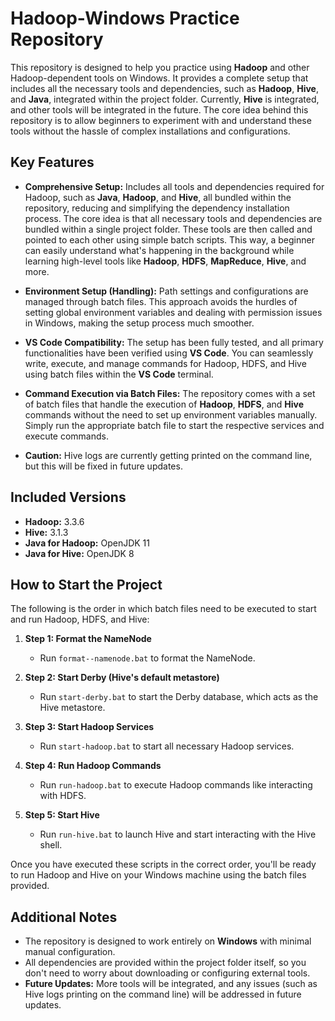 # Hadoop-Windows Practice Repository

This repository is designed to help you practice using **Hadoop** and other Hadoop-dependent tools on Windows. It provides a complete setup that includes all the necessary tools and dependencies, such as **Hadoop**, **Hive**, and **Java**, integrated within the project folder. Currently, **Hive** is integrated, and other tools will be integrated in the future. The core idea behind this repository is to allow beginners to experiment with and understand these tools without the hassle of complex installations and configurations.

## Key Features

- **Comprehensive Setup:** Includes all tools and dependencies required for Hadoop, such as **Java**, **Hadoop**, and **Hive**, all bundled within the repository, reducing and simplifying the dependency installation process. The core idea is that all necessary tools and dependencies are bundled within a single project folder. These tools are then called and pointed to each other using simple batch scripts. This way, a beginner can easily understand what's happening in the background while learning high-level tools like **Hadoop**, **HDFS**, **MapReduce**, **Hive**, and more.

- **Environment Setup (Handling):** Path settings and configurations are managed through batch files. This approach avoids the hurdles of setting global environment variables and dealing with permission issues in Windows, making the setup process much smoother.

- **VS Code Compatibility:** The setup has been fully tested, and all primary functionalities have been verified using **VS Code**. You can seamlessly write, execute, and manage commands for Hadoop, HDFS, and Hive using batch files within the **VS Code** terminal.

- **Command Execution via Batch Files:** The repository comes with a set of batch files that handle the execution of **Hadoop**, **HDFS**, and **Hive** commands without the need to set up environment variables manually. Simply run the appropriate batch file to start the respective services and execute commands.

- **Caution:** Hive logs are currently getting printed on the command line, but this will be fixed in future updates.

## Included Versions

- **Hadoop:** 3.3.6
- **Hive:** 3.1.3
- **Java for Hadoop:** OpenJDK 11
- **Java for Hive:** OpenJDK 8

## How to Start the Project

The following is the order in which batch files need to be executed to start and run Hadoop, HDFS, and Hive:

1. **Step 1: Format the NameNode**
    - Run `format--namenode.bat` to format the NameNode.

2. **Step 2: Start Derby (Hive's default metastore)**
    - Run `start-derby.bat` to start the Derby database, which acts as the Hive metastore.

3. **Step 3: Start Hadoop Services**
    - Run `start-hadoop.bat` to start all necessary Hadoop services.

4. **Step 4: Run Hadoop Commands**
    - Run `run-hadoop.bat` to execute Hadoop commands like interacting with HDFS.

5. **Step 5: Start Hive**
    - Run `run-hive.bat` to launch Hive and start interacting with the Hive shell.

Once you have executed these scripts in the correct order, you'll be ready to run Hadoop and Hive on your Windows machine using the batch files provided.

## Additional Notes

- The repository is designed to work entirely on **Windows** with minimal manual configuration.
- All dependencies are provided within the project folder itself, so you don't need to worry about downloading or configuring external tools.
- **Future Updates:** More tools will be integrated, and any issues (such as Hive logs printing on the command line) will be addressed in future updates.
